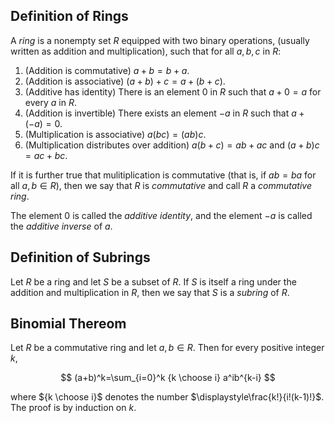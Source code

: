 ## Definition of Rings

A *ring* is a nonempty set $R$ equipped with two binary operations, (usually written as addition and multiplication), such that for all $a,b,c$ in $R$:
1. (Addition is commutative) $a+b=b+a$.
2. (Addition is associative) $(a+b)+c=a+(b+c)$.
3. (Additive has identity) There is an element $0$ in $R$ such that $a+0=a$ for every $a$ in $R$.
4. (Addition is invertible) There exists an element $-a$ in $R$ such that $a+(-a)=0$. 
5. (Multiplication is associative) $a(bc)=(ab)c$. 
6. (Multiplication distributes over addition) $a(b+c)=ab+ac$ and $(a+b)c=ac+bc$.

If it is further true that mulitiplication is commutative (that is, if $ab=ba$ for all $a,b\in R$), then we say that $R$ is *commutative* and call $R$ a *commutative ring*.

The element $0$ is called the *additive identity*, and the element $-a$ is called the *additive inverse* of $a$. 

## Definition of Subrings
Let $R$ be a ring and let $S$ be a subset of $R$. If $S$ is itself a ring under the addition and multiplication in $R$, then we say that $S$ is a *subring* of $R$. 

## Binomial Thereom

Let $R$ be a commutative ring and let $a,b\in R$. Then for every positive integer $k$,

$$
(a+b)^k=\sum_{i=0}^k {k \choose i} a^ib^{k-i}
$$

where ${k \choose i}$ denotes the number $\displaystyle\frac{k!}{i!(k-1)!}$. The proof is by induction on $k$.
